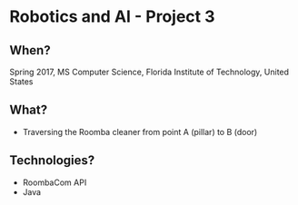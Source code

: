 # Robotics and AI - Project 3

## When?
Spring 2017, MS Computer Science, Florida Institute of Technology, United States

## What?
- Traversing the Roomba cleaner from point A (pillar) to B (door)

## Technologies?
- RoombaCom API
- Java
